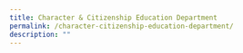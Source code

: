 ```yaml
---
title: Character & Citizenship Education Department
permalink: /character-citizenship-education-department/
description: ""
---
```

